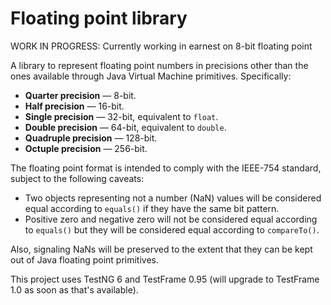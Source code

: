 # Floating point library

WORK IN PROGRESS: Currently working in earnest on 8-bit floating point

A library to represent floating point numbers in precisions other than the ones 
available through Java Virtual Machine primitives. Specifically:

* **Quarter precision** &mdash; 8-bit.
* **Half precision** &mdash; 16-bit.
* **Single precision** &mdash; 32-bit, equivalent to `float`.
* **Double precision** &mdash; 64-bit, equivalent to `double`.
* **Quadruple precision** &mdash; 128-bit.
* **Octuple precision** &mdash; 256-bit.

The floating point format is intended to comply with the IEEE-754 standard, 
subject to the following caveats:

* Two objects representing not a number (NaN) values will be considered equal 
according to `equals()` if they have the same bit pattern.
* Positive zero and negative zero will not be considered equal according to 
`equals()` but they will be considered equal according to `compareTo()`.

Also, signaling NaNs will be preserved to the extent that they can be kept out 
of Java floating point primitives.

This project uses TestNG 6 and TestFrame 0.95 (will upgrade to TestFrame 1.0 as 
soon as that's available).
